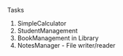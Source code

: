 Tasks
1) SimpleCalculator
2) StudentManagement
3) BookManagement in Library
4) NotesManager - File writer/reader

